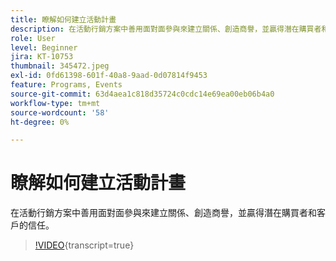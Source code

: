 ```yaml
---
title: 瞭解如何建立活動計畫
description: 在活動行銷方案中善用面對面參與來建立關係、創造商譽，並贏得潛在購買者和客戶的信任。
role: User
level: Beginner
jira: KT-10753
thumbnail: 345472.jpeg
exl-id: 0fd61398-601f-40a8-9aad-0d07814f9453
feature: Programs, Events
source-git-commit: 63d4aea1c818d35724c0cdc14e69ea00eb06b4a0
workflow-type: tm+mt
source-wordcount: '58'
ht-degree: 0%

---
```


# 瞭解如何建立活動計畫

在活動行銷方案中善用面對面參與來建立關係、創造商譽，並贏得潛在購買者和客戶的信任。

>[!VIDEO](https://video.tv.adobe.com/v/345472/?quality=12&learn=on){transcript=true}
